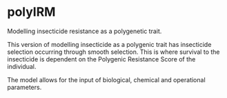 # polyIRM
Modelling insecticide resistance as a polygenetic trait.

This version of modelling insecticide as a polygenic trait has insecticide selection occurring through smooth selection. This is where survival to the insecticide is dependent on the Polygenic Resistance Score of the individual.

The model allows for the input of biological, chemical and operational parameters.
